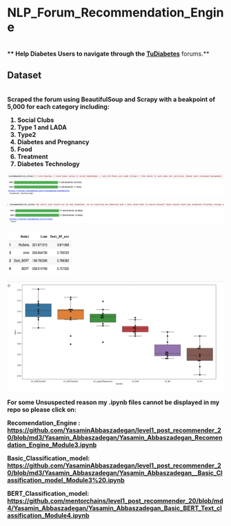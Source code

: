 # NLP_Forum_Recommendation_Engine

<br><b>** Help Diabetes Users to navigate through the  <a href="https://forum.tudiabetes.org/categories"> TuDiabetes</a></b> forums.**<br> 


## Dataset

<br><b> Scraped the forum using BeautifulSoup and Scrapy with a beakpoint of 5,000 for each category including:<br>  
1. Social Clubs
2. Type 1 and LADA
3. Type2
4. Diabetes and Pregnancy
5. Food
6. Treatment
7. Diabetes Technology




<p align="center"><img src="BERT_Recommend.png"></p>

<p align="center"><img src="BERT_Recommend2.png"></p>

<p align="side"><img src="Eval_BERT.png" width="150" height="100"></p>



<p align="center"><img src="CV_Basic_Classification.png"></p>





For some Unsuspected reason my .ipynb files cannot be displayed in my repo so please click on:

Recomendation_Engine :  https://github.com/YasaminAbbaszadegan/level1_post_recommender_20/blob/md3/Yasamin_Abbaszadegan/Yasamin_Abbaszadegan_Recomendation_Engine_Module3.ipynb

Basic_Classification_model: https://github.com/YasaminAbbaszadegan/level1_post_recommender_20/blob/md3/Yasamin_Abbaszadegan/Yasamin_Abbaszadegan__Basic_Classification_model_Module3%20.ipynb

BERT_Classification_model:
https://github.com/mentorchains/level1_post_recommender_20/blob/md4/Yasamin_Abbaszadegan/Yasamin_Abbaszadegan_Basic_BERT_Text_classification_Module4.ipynb
